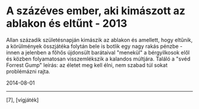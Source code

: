 # A százéves ember, aki kimászott az ablakon és eltűnt - 2013

Allan századik születésnapján kimászik az ablakon és amellett, hogy eltűnik, a körülmények összjátéka folytán bele is botlik egy nagy rakás pénzbe - innen a jelenben a főhős újdonsült barátaival "menekül" a bérgyilkosok elől és közben folyamatosan visszemlékszik a kalandos múltjára. Találó a "svéd Forrest Gump" leírás: az életet meg kell élni, nem szabad túl sokat problémázni rajta.

2014-08-01 

----

[7], [vígjáték]
